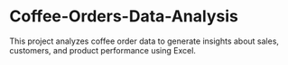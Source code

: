 # Coffee-Orders-Data-Analysis
This project analyzes coffee order data to generate insights about sales, customers, and product performance using Excel.
